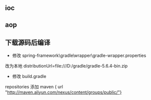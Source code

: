 ## ioc



## aop



## 下载源码后编译

- 修改 spring-framework\gradle\wrapper\gradle-wrapper.properties

改为本地
distributionUrl=file:///D:/gradle/gradle-5.6.4-bin.zip

- 修改 build.gradle

repositories
添加
maven { url "http://maven.aliyun.com/nexus/content/groups/public/"}
